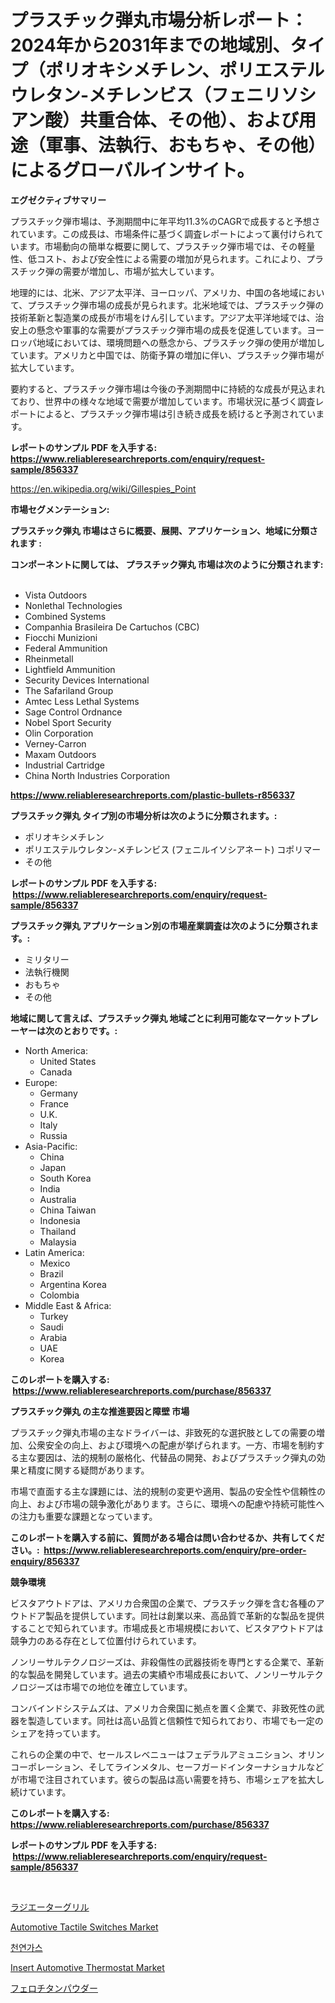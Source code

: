 <p><h1>プラスチック弾丸市場分析レポート：2024年から2031年までの地域別、タイプ（ポリオキシメチレン、ポリエステルウレタン-メチレンビス（フェニリソシアン酸）共重合体、その他）、および用途（軍事、法執行、おもちゃ、その他）によるグローバルインサイト。</h1></p><p><strong>エグゼクティブサマリー</strong></p>
<p><p>プラスチック弾市場は、予測期間中に年平均11.3%のCAGRで成長すると予想されています。この成長は、市場条件に基づく調査レポートによって裏付けられています。市場動向の簡単な概要に関して、プラスチック弾市場では、その軽量性、低コスト、および安全性による需要の増加が見られます。これにより、プラスチック弾の需要が増加し、市場が拡大しています。</p><p>地理的には、北米、アジア太平洋、ヨーロッパ、アメリカ、中国の各地域において、プラスチック弾市場の成長が見られます。北米地域では、プラスチック弾の技術革新と製造業の成長が市場をけん引しています。アジア太平洋地域では、治安上の懸念や軍事的な需要がプラスチック弾市場の成長を促進しています。ヨーロッパ地域においては、環境問題への懸念から、プラスチック弾の使用が増加しています。アメリカと中国では、防衛予算の増加に伴い、プラスチック弾市場が拡大しています。</p><p>要約すると、プラスチック弾市場は今後の予測期間中に持続的な成長が見込まれており、世界中の様々な地域で需要が増加しています。市場状況に基づく調査レポートによると、プラスチック弾市場は引き続き成長を続けると予測されています。</p></p>
<p><strong>レポートのサンプル PDF を入手する: <a href="https://www.reliableresearchreports.com/enquiry/request-sample/856337">https://www.reliableresearchreports.com/enquiry/request-sample/856337</a></strong></p>
<p><a href="https://en.wikipedia.org/wiki/Gillespies_Point">https://en.wikipedia.org/wiki/Gillespies_Point</a></p>
<p><strong>市場セグメンテーション:</strong></p>
<p><strong> プラスチック弾丸 市場はさらに概要、展開、アプリケーション、地域に分類されます :</strong></p>
<p><strong>コンポーネントに関しては、 プラスチック弾丸 市場は次のように分類されます: &nbsp;</strong></p>
<p><ul><li>Vista Outdoors</li><li>Nonlethal Technologies</li><li>Combined Systems</li><li>Companhia Brasileira De Cartuchos (CBC)</li><li>Fiocchi Munizioni</li><li>Federal Ammunition</li><li>Rheinmetall</li><li>Lightfield Ammunition</li><li>Security Devices International</li><li>The Safariland Group</li><li>Amtec Less Lethal Systems</li><li>Sage Control Ordnance</li><li>Nobel Sport Security</li><li>Olin Corporation</li><li>Verney-Carron</li><li>Maxam Outdoors</li><li>Industrial Cartridge</li><li>China North Industries Corporation</li></ul></p>
<p><strong><a href="https://www.reliableresearchreports.com/plastic-bullets-r856337">https://www.reliableresearchreports.com/plastic-bullets-r856337</a></strong></p>
<p><strong> プラスチック弾丸 タイプ別の市場分析は次のように分類されます。:</strong></p>
<p><ul><li>ポリオキシメチレン</li><li>ポリエステルウレタン-メチレンビス (フェニルイソシアネート) コポリマー</li><li>その他</li></ul></p>
<p><strong>レポートのサンプル PDF を入手する: &nbsp;<a href="https://www.reliableresearchreports.com/enquiry/request-sample/856337">https://www.reliableresearchreports.com/enquiry/request-sample/856337</a></strong></p>
<p><strong> プラスチック弾丸 アプリケーション別の市場産業調査は次のように分類されます。:</strong></p>
<p><ul><li>ミリタリー</li><li>法執行機関</li><li>おもちゃ</li><li>その他</li></ul></p>
<p><strong>地域に関して言えば、プラスチック弾丸 地域ごとに利用可能なマーケットプレーヤーは次のとおりです。:</strong></p>
<p><ul>
    <li>
        North America:
        <ul>
            <li>United States</li>
            <li>Canada</li>
        </ul>
    </li>
    <li>
        Europe:
        <ul>
            <li>Germany</li>
            <li>France</li>
            <li>U.K.</li>
            <li>Italy</li>
            <li>Russia</li>
        </ul>
    </li>
    <li>
        Asia-Pacific:
        <ul>
            <li>China</li>
            <li>Japan</li>
            <li>South Korea</li>
            <li>India</li>
            <li>Australia</li>
            <li>China Taiwan</li>
            <li>Indonesia</li>
            <li>Thailand</li>
            <li>Malaysia</li>
        </ul>
    </li>
    <li>
        Latin America:
        <ul>
            <li>Mexico</li>
            <li>Brazil</li>
            <li>Argentina Korea</li>
            <li>Colombia</li>
        </ul>
    </li>
    <li>
        Middle East & Africa:
        <ul>
            <li>Turkey</li>
            <li>Saudi</li>
            <li>Arabia</li>
            <li>UAE</li>
            <li>Korea</li>
        </ul>
    </li>
    </ul></p>
<p><strong>このレポートを購入する: &nbsp;<a href="https://www.reliableresearchreports.com/purchase/856337">https://www.reliableresearchreports.com/purchase/856337</a></strong></p>
<p><strong>プラスチック弾丸 の主な推進要因と障壁 市場</strong></p>
<p><p>プラスチック弾丸市場の主なドライバーは、非致死的な選択肢としての需要の増加、公衆安全の向上、および環境への配慮が挙げられます。一方、市場を制約する主な要因は、法的規制の厳格化、代替品の開発、およびプラスチック弾丸の効果と精度に関する疑問があります。</p><p>市場で直面する主な課題には、法的規制の変更や適用、製品の安全性や信頼性の向上、および市場の競争激化があります。さらに、環境への配慮や持続可能性への注力も重要な課題となっています。</p></p>
<p><strong>このレポートを購入する前に、質問がある場合は問い合わせるか、共有してください。:&nbsp; <a href="https://www.reliableresearchreports.com/enquiry/pre-order-enquiry/856337">https://www.reliableresearchreports.com/enquiry/pre-order-enquiry/856337</a></strong></p>
<p><strong>競争環境</strong></p>
<p><p>ビスタアウトドアは、アメリカ合衆国の企業で、プラスチック弾を含む各種のアウトドア製品を提供しています。同社は創業以来、高品質で革新的な製品を提供することで知られています。市場成長と市場規模において、ビスタアウトドアは競争力のある存在として位置付けられています。</p><p>ノンリーサルテクノロジーズは、非殺傷性の武器技術を専門とする企業で、革新的な製品を開発しています。過去の実績や市場成長において、ノンリーサルテクノロジーズは市場での地位を確立しています。</p><p>コンバインドシステムズは、アメリカ合衆国に拠点を置く企業で、非致死性の武器を製造しています。同社は高い品質と信頼性で知られており、市場でも一定のシェアを持っています。</p><p>これらの企業の中で、セールスレベニューはフェデラルアミュニション、オリンコーポレーション、そしてラインメタル、セーフガードインターナショナルなどが市場で注目されています。彼らの製品は高い需要を持ち、市場シェアを拡大し続けています。</p></p>
<p><strong>このレポートを購入する: &nbsp; <a href="https://www.reliableresearchreports.com/purchase/856337">https://www.reliableresearchreports.com/purchase/856337</a></strong></p>
<p><strong>レポートのサンプル PDF を入手する: &nbsp;<a href="https://www.reliableresearchreports.com/enquiry/request-sample/856337">https://www.reliableresearchreports.com/enquiry/request-sample/856337</a></strong><strong></strong></p>
<p>&nbsp;</p>
<p><p><a href="https://github.com/roulaayoub-saad/Market-Research-Report-List-2/blob/main/59278109159.md">ラジエーターグリル</a></p><p><a href="https://github.com/khlifeservices/Market-Research-Report-List-1/blob/main/automotive-tactile-switches-market.md">Automotive Tactile Switches Market</a></p><p><a href="https://github.com/LuckeyCorbin/Market-Research-Report-List-1/blob/main/548383714302.md">천연가스</a></p><p><a href="https://github.com/theanastasiyah/Market-Research-Report-List-1/blob/main/insert-automotive-thermostat-market.md">Insert Automotive Thermostat Market</a></p><p><a href="https://github.com/schmahlson/Market-Research-Report-List-3/blob/main/44122589161.md">フェロチタンパウダー</a></p></p>